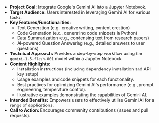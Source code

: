 *   **Project Goal:** Integrate Google's Gemini AI into a Jupyter Notebook.
*   **Target Audience:** Users interested in leveraging Gemini AI for various tasks.
*   **Key Features/Functionalities:**
    *   Text Generation (e.g., creative writing, content creation)
    *   Code Generation (e.g., generating code snippets in Python)
    *   Data Summarization (e.g., condensing text from research papers)
    *   AI-powered Question Answering (e.g., detailed answers to user questions)
*   **Technical Approach:** Provides a step-by-step workflow using the `gemini-1.5-flash-001` model within a Jupyter Notebook.
*   **Content Highlights:**
    *   Installation instructions (including dependency installation and API key setup)
    *   Usage examples and code snippets for each functionality.
    *   Best practices for optimizing Gemini AI's performance (e.g., prompt engineering, temperature control).
    *   Illustrative examples demonstrating the capabilities of Gemini AI.
*   **Intended Benefits:** Empowers users to effectively utilize Gemini AI for a range of applications.
*   **Call to Action:** Encourages community contributions (issues and pull requests).
